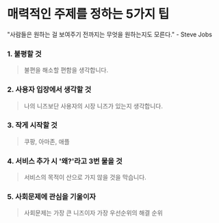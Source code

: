 # 매력적인 주제를 정하는 5가지 팁

"사람들은 원하는 걸 보여주기 전까지는 무엇을 원하는지도 모른다." - Steve Jobs



### 1. 불평할 것

> 불편을 해소할 편함을 생각합니다.



### 2. 사용자 입장에서 생각할 것

> 나의 니즈보단 사용자의 시장 니즈가 있는지 생각합니다.



### 3. 작게 시작할 것

> 쿠팡, 아마존, 애플



### 4. 서비스 추가 시 '왜?'라고 3번 물을 것

> 서비스의 목적이 산으로 가지 않을 것을 막습니다.



### 5. 사회문제에 관심을 기울이자

> 사회문제는 가장 큰 니즈이자 가장 우선순위의 해결 순위

